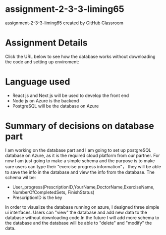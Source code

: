 # assignment-2-3-3-liming65
assignment-2-3-3-liming65 created by GitHub Classroom
# Assignment  Details
Click the URL below to see how the database works without downloading the code and setting up enviroment:

# Language used
- React js and Next js will be used to develop the front end
- Node js on Azure is the backend
- PostgreSQL will be the database on Azure

# Summary of decisions on database part
I am working on the database part and I am going to set up postgreSQL database on Azure, as it is the required cloud platform from our partner. For now I am just going to make a simple schema and the purpose is to make sure users can type their "exercise progress information"， they will be able to save the info in the database and view the info from the database.
The schema wil be: 
- User_progress(PrescriptionID,YourName,DoctorName,ExerciseName, NumberOfCompletedSets, FinishStatus)
- PrescriptionID is the key

In order to visualize the database running on azure, I designed three simple ui interfaces. Users can "view" the database and add new data to the database without downloading code.In the future I will add more schema to the database and the database will be able to "delete" and "modify" the data.
